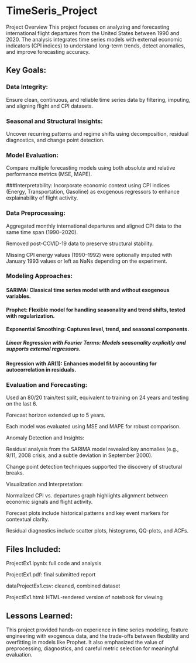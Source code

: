 # TimeSeris_Project
Project Overview
This project focuses on analyzing and forecasting international flight departures from the United States between 1990 and 2020. The analysis integrates time series models with external economic indicators (CPI indices) to understand long-term trends, detect anomalies, and improve forecasting accuracy.

## Key Goals:

### Data Integrity:
Ensure clean, continuous, and reliable time series data by filtering, imputing, and aligning flight and CPI datasets.

### Seasonal and Structural Insights:
Uncover recurring patterns and regime shifts using decomposition, residual diagnostics, and change point detection.

### Model Evaluation:
Compare multiple forecasting models using both absolute and relative performance metrics (MSE, MAPE).

###Interpretability:
Incorporate economic context using CPI indices (Energy, Transportation, Gasoline) as exogenous regressors to enhance explainability of flight activity.

### Data Preprocessing:

Aggregated monthly international departures and aligned CPI data to the same time span (1990–2020).

Removed post-COVID-19 data to preserve structural stability.

Missing CPI energy values (1990–1992) were optionally imputed with January 1993 values or left as NaNs depending on the experiment.

###  Modeling Approaches:

#### SARIMA: Classical time series model with and without exogenous variables.

#### Prophet: Flexible model for handling seasonality and trend shifts, tested with regularization.

#### Exponential Smoothing: Captures level, trend, and seasonal components.

##### Linear Regression with Fourier Terms: Models seasonality explicitly and supports external regressors.

#### Regression with AR(1): Enhances model fit by accounting for autocorrelation in residuals.

### Evaluation and Forecasting:

Used an 80/20 train/test split, equivalent to training on 24 years and testing on the last 6.

Forecast horizon extended up to 5 years.

Each model was evaluated using MSE and MAPE for robust comparison.

Anomaly Detection and Insights:

Residual analysis from the SARIMA model revealed key anomalies (e.g., 9/11, 2008 crisis, and a subtle deviation in September 2000).

Change point detection techniques supported the discovery of structural breaks.

Visualization and Interpretation:

Normalized CPI vs. departures graph highlights alignment between economic signals and flight activity.

Forecast plots include historical patterns and key event markers for contextual clarity.

Residual diagnostics include scatter plots, histograms, QQ-plots, and ACFs.

## Files Included:

ProjectEx1.ipynb: full code and analysis

ProjectEx1.pdf: final submitted report

dataProjectEx1.csv: cleaned, combined dataset

ProjectEx1.html: HTML-rendered version of notebook for viewing

## Lessons Learned:
This project provided hands-on experience in time series modeling, feature engineering with exogenous data, and the trade-offs between flexibility and overfitting in models like Prophet. It also emphasized the value of preprocessing, diagnostics, and careful metric selection for meaningful evaluation.
